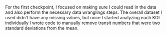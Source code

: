 For the first checkpoint, I focused on making sure I could read in the data and also perform the necessary data wranglings steps.
The overall dataset I used didn't have any missing values, but once I started analyzing each KOI individually I wrote code to manually
remove transit numbers that were two standard deviations from the mean. 
